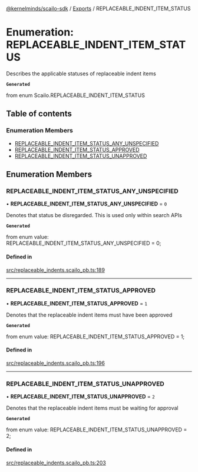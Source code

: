 [@kernelminds/scailo-sdk](../README.md) / [Exports](../modules.md) / REPLACEABLE\_INDENT\_ITEM\_STATUS

# Enumeration: REPLACEABLE\_INDENT\_ITEM\_STATUS

Describes the applicable statuses of replaceable indent items

**`Generated`**

from enum Scailo.REPLACEABLE_INDENT_ITEM_STATUS

## Table of contents

### Enumeration Members

- [REPLACEABLE\_INDENT\_ITEM\_STATUS\_ANY\_UNSPECIFIED](REPLACEABLE_INDENT_ITEM_STATUS.md#replaceable_indent_item_status_any_unspecified)
- [REPLACEABLE\_INDENT\_ITEM\_STATUS\_APPROVED](REPLACEABLE_INDENT_ITEM_STATUS.md#replaceable_indent_item_status_approved)
- [REPLACEABLE\_INDENT\_ITEM\_STATUS\_UNAPPROVED](REPLACEABLE_INDENT_ITEM_STATUS.md#replaceable_indent_item_status_unapproved)

## Enumeration Members

### REPLACEABLE\_INDENT\_ITEM\_STATUS\_ANY\_UNSPECIFIED

• **REPLACEABLE\_INDENT\_ITEM\_STATUS\_ANY\_UNSPECIFIED** = ``0``

Denotes that status be disregarded. This is used only within search APIs

**`Generated`**

from enum value: REPLACEABLE_INDENT_ITEM_STATUS_ANY_UNSPECIFIED = 0;

#### Defined in

[src/replaceable_indents.scailo_pb.ts:189](https://github.com/scailo/ts-sdk/blob/c10a36b57201dfa5903d4b53efa1e62aa6208936/src/replaceable_indents.scailo_pb.ts#L189)

___

### REPLACEABLE\_INDENT\_ITEM\_STATUS\_APPROVED

• **REPLACEABLE\_INDENT\_ITEM\_STATUS\_APPROVED** = ``1``

Denotes that the replaceable indent items must have been approved

**`Generated`**

from enum value: REPLACEABLE_INDENT_ITEM_STATUS_APPROVED = 1;

#### Defined in

[src/replaceable_indents.scailo_pb.ts:196](https://github.com/scailo/ts-sdk/blob/c10a36b57201dfa5903d4b53efa1e62aa6208936/src/replaceable_indents.scailo_pb.ts#L196)

___

### REPLACEABLE\_INDENT\_ITEM\_STATUS\_UNAPPROVED

• **REPLACEABLE\_INDENT\_ITEM\_STATUS\_UNAPPROVED** = ``2``

Denotes that the replaceable indent items must be waiting for approval

**`Generated`**

from enum value: REPLACEABLE_INDENT_ITEM_STATUS_UNAPPROVED = 2;

#### Defined in

[src/replaceable_indents.scailo_pb.ts:203](https://github.com/scailo/ts-sdk/blob/c10a36b57201dfa5903d4b53efa1e62aa6208936/src/replaceable_indents.scailo_pb.ts#L203)
